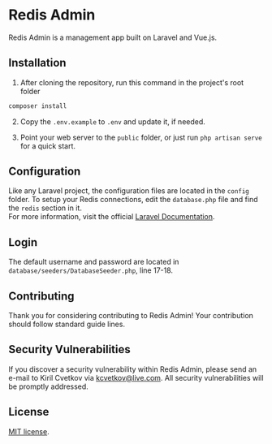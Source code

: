 # Redis Admin

Redis Admin is a management app built on Laravel and Vue.js.

## Installation

1. After cloning the repository, run this command in the project's root folder

```bash
composer install
```

2. Copy the `.env.example` to `.env` and update it, if needed.

3. Point your web server to the `public` folder, or just run `php artisan serve` for a quick start.

## Configuration

Like any Laravel project, the configuration files are located in the `config` folder. To setup your Redis connections, edit the `database.php` file and find the `redis` section in it.<br />
For more information, visit the official <a href="https://laravel.com/docs/10.x/database" target="_blank">Laravel Documentation</a>.

## Login

The default username and password are located in `database/seeders/DatabaseSeeder.php`, line 17-18.

## Contributing

Thank you for considering contributing to Redis Admin! Your contribution should follow standard guide lines.

## Security Vulnerabilities

If you discover a security vulnerability within Redis Admin, please send an e-mail to Kiril Cvetkov via [kcvetkov@live.com](mailto:kcvetkov@live.com). All security vulnerabilities will be promptly addressed.

## License

[MIT license](https://opensource.org/licenses/MIT).
